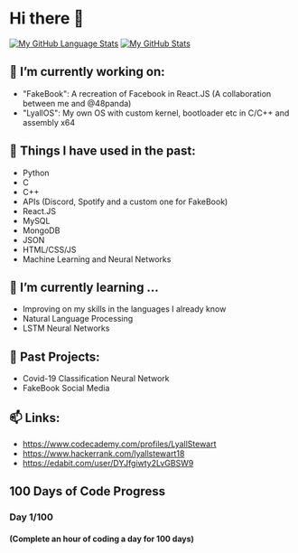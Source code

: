 # Hi there 👋

[![My GitHub Language Stats](https://github-readme-stats.vercel.app/api/top-langs/?username=lyallstewart&langs_count=5&theme=tokyonight)]()
[![My GitHub Stats](https://github-readme-stats.vercel.app/api/?username=lyallstewart&count_private=true&theme=tokyonight&showicons=true)]()

## 🔭 I’m currently working on:
  - "FakeBook": A recreation of Facebook in React.JS (A collaboration between me and @48panda)
  - "LyallOS": My own OS with custom kernel, bootloader etc in C/C++ and assembly x64

## 💬 Things I have used in the past:
  - Python
  - C
  - C++
  - APIs (Discord, Spotify and a custom one for FakeBook)
  - React.JS
  - MySQL
  - MongoDB
  - JSON
  - HTML/CSS/JS
  - Machine Learning and Neural Networks

## 🌱 I’m currently learning ...
  - Improving on my skills in the languages I already know
  - Natural Language Processing
  - LSTM Neural Networks

## 📓 Past Projects:
  - Covid-19 Classification Neural Network
  - FakeBook Social Media

## 📫 Links:
  - https://www.codecademy.com/profiles/LyallStewart
  - https://www.hackerrank.com/lyallstewart18
  - https://edabit.com/user/DYJfgiwty2LvGBSW9
 
 
 ## 100 Days of Code Progress
 ### Day 1/100
 #### (Complete an hour of coding a day for 100 days)
